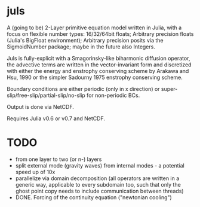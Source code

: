 # juls
A (going to be) 2-Layer primitive equation model written in Julia, with a focus on flexible number types: 16/32/64bit floats; Arbitrary precision floats (Julia's BigFloat environment); Arbitrary precision posits via the SigmoidNumber package; maybe in the future also Integers.

Juls is fully-explicit with a Smagorinsky-like biharmonic diffusion operator, the advective terms are written in the vector-invariant form and discretized with either the energy and enstrophy conserving scheme by Arakawa and Hsu, 1990 or the simpler Sadourny 1975 enstrophy conserving scheme.

Boundary conditions are either periodic (only in x direction) or super-slip/free-slip/partial-slip/no-slip for non-periodic BCs.

Output is done via NetCDF.

Requires Julia v0.6 or v0.7 and NetCDF.

# TODO

- from one layer to two (or n-) layers
- split external mode (gravity waves) from internal modes - a potential speed up of 10x
- parallelize via domain decomposition (all operators are written in a generic way, applicable to every subdomain too, such that only the ghost point copy needs to include communication between threads)
- DONE. Forcing of the continuity equation ("newtonian cooling")
